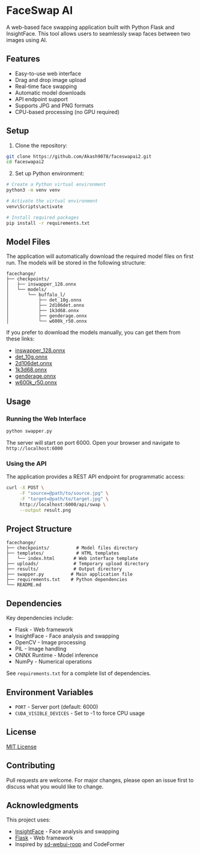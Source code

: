 # FaceSwap AI

A web-based face swapping application built with Python Flask and InsightFace. This tool allows users to seamlessly swap faces between two images using AI.

## Features

- Easy-to-use web interface
- Drag and drop image upload
- Real-time face swapping
- Automatic model downloads
- API endpoint support
- Supports JPG and PNG formats
- CPU-based processing (no GPU required)

## Setup

1. Clone the repository:

```bash
git clone https://github.com/Akash9078/faceswapai2.git
cd faceswapai2
```

2. Set up Python environment:

```bash
# Create a Python virtual environment
python3 -m venv venv

# Activate the virtual environment
venv\Scripts\activate

# Install required packages
pip install -r requirements.txt
```

## Model Files

The application will automatically download the required model files on first run. The models will be stored in the following structure:

```
facechange/
├── checkpoints/
│   ├── inswapper_128.onnx
│   └── models/
│       └── buffalo_l/
│           ├── det_10g.onnx
│           ├── 2d106det.onnx
│           ├── 1k3d68.onnx
│           ├── genderage.onnx
│           └── w600k_r50.onnx
```

If you prefer to download the models manually, you can get them from these links:

- [inswapper_128.onnx](https://www.dropbox.com/scl/fi/h8rwajkgfrfw72w5yfbct/inswapper_128.onnx?rlkey=avqyrpfmxfxcmz8xsipsgpmg9&dl=1)
- [det_10g.onnx](https://www.dropbox.com/scl/fi/gv67fx8vtc7phg7l7h1s5/det_10g.onnx?rlkey=wlgqbkdtrzfcg506vxpvg6n8j&dl=1)
- [2d106det.onnx](https://www.dropbox.com/scl/fi/ly3kgdf8hg2r7eqfab4e4/2d106det.onnx?rlkey=h43adi8jnfv0he90yaatebc4k&dl=1)
- [1k3d68.onnx](https://www.dropbox.com/scl/fi/sj5v97t4s7s3pjmnpn97j/1k3d68.onnx?rlkey=1gnmdn93y1djl4zjomucgaeb6&dl=1)
- [genderage.onnx](https://www.dropbox.com/scl/fi/5sehilvdn13y93091trs4/genderage.onnx?rlkey=gpocnlmys0ixtkkri8dnwwsvz&dl=1)
- [w600k_r50.onnx](https://www.dropbox.com/scl/fi/a1dthaiglolxqf51gp6jb/w600k_r50.onnx?rlkey=mtafser7afgcqa7218g5s3tn3&dl=1)

## Usage

### Running the Web Interface

```bash
python swapper.py
```

The server will start on port 6000. Open your browser and navigate to `http://localhost:6000`

### Using the API

The application provides a REST API endpoint for programmatic access:

```bash
curl -X POST \
     -F "source=@path/to/source.jpg" \
     -F "target=@path/to/target.jpg" \
     http://localhost:6000/api/swap \
     --output result.png
```

## Project Structure

```
facechange/
├── checkpoints/          # Model files directory
├── templates/            # HTML templates
│   └── index.html       # Web interface template
├── uploads/             # Temporary upload directory
├── results/             # Output directory
├── swapper.py          # Main application file
├── requirements.txt    # Python dependencies
└── README.md
```

## Dependencies

Key dependencies include:
- Flask - Web framework
- InsightFace - Face analysis and swapping
- OpenCV - Image processing
- PIL - Image handling
- ONNX Runtime - Model inference
- NumPy - Numerical operations

See `requirements.txt` for a complete list of dependencies.

## Environment Variables

- `PORT` - Server port (default: 6000)
- `CUDA_VISIBLE_DEVICES` - Set to -1 to force CPU usage

## License

[MIT License](LICENSE)

## Contributing

Pull requests are welcome. For major changes, please open an issue first to discuss what you would like to change.

## Acknowledgments

This project uses:
- [InsightFace](https://github.com/deepinsight/insightface) - Face analysis and swapping
- [Flask](https://flask.palletsprojects.com/) - Web framework
- Inspired by [sd-webui-roop](https://github.com/s0md3v/sd-webui-roop) and CodeFormer